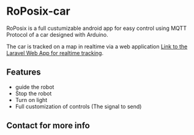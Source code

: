 # RoPosix-car
RoPosix is a full custumizable android app for easy control using MQTT Protocol of a car designed with Arduino. 

The car is tracked on a map in realtime via a web application 
[Link to the Laravel Web App for realtime tracking](https://github.com/ValdesChe/PosixTracker). 

## Features
  - guide the robot
  - Stop the robot
  - Turn on light
  - Full customization of controls (The signal to send)


## Contact for more info
